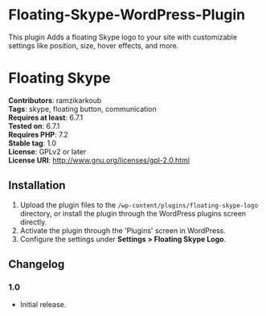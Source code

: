 # Floating-Skype-WordPress-Plugin

This plugin Adds a floating Skype logo to your site with customizable settings like position, size, hover effects, and more.

# Floating Skype

**Contributors**: ramzikarkoub  
**Tags**: skype, floating button, communication  
**Requires at least**: 6.7.1  
**Tested on**: 6.7.1  
**Requires PHP**: 7.2  
**Stable tag**: 1.0  
**License**: GPLv2 or later  
**License URI**: http://www.gnu.org/licenses/gpl-2.0.html

## Installation

1. Upload the plugin files to the `/wp-content/plugins/floating-skype-logo` directory, or install the plugin through the WordPress plugins screen directly.
2. Activate the plugin through the 'Plugins' screen in WordPress.
3. Configure the settings under **Settings > Floating Skype Logo**.

## Changelog

### 1.0

- Initial release.

